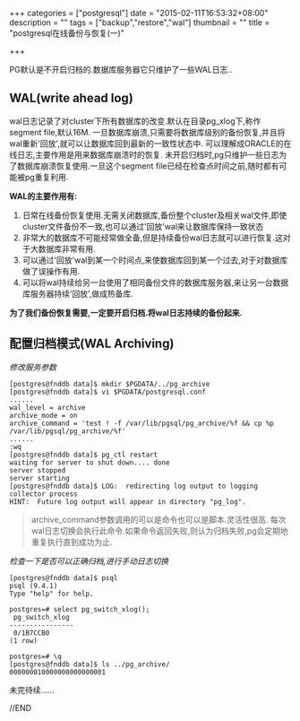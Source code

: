 +++
categories = ["postgresql"]
date = "2015-02-11T16:53:32+08:00"
description = ""
tags = ["backup","restore","wal"]
thumbnail = ""
title = "postgresql在线备份与恢复(一)"

+++

PG默认是不开启归档的.数据库服务器它只维护了一些WAL日志..

<!--more-->

## WAL(write ahead log)

wal日志记录了对cluster下所有数据库的改变.默认在目录pg_xlog下,称作segment file,默认16M.
一旦数据库崩溃,只需要将数据库级别的备份恢复,并且将wal重新'回放',就可以让数据库回到最新的一致性状态中.
可以理解成ORACLE的在线日志,主要作用是用来数据库崩溃时的恢复.
未开启归档时,pg只维护一些日志为了数据库崩溃恢复使用.一旦这个segment file已经在检查点时间之前,随时都有可能被pg重复利用.

**WAL的主要作用有:**

1. 日常在线备份恢复使用.无需关闭数据库,备份整个cluster及相关wal文件,即使cluster文件备份不一致,也可以通过'回放'wal来让数据库保持一致状态
2. 非常大的数据库不可能经常做全备,但是持续备份wal日志就可以进行恢复.这对于大数据库非常有用.
3. 可以通过'回放'wal到某一个时间点,来使数据库回到某一个过去,对于对数据库做了误操作有用.
4. 可以将wal持续给另一台使用了相同备份文件的数据库服务器,来让另一台数据库服务器持续'回放',做成热备库.

**为了我们备份恢复需要,一定要开启归档.将wal日志持续的备份起来.**

## 配置归档模式(WAL Archiving)

*修改服务参数*

```
[postgres@fnddb data]$ mkdir $PGDATA/../pg_archive
[postgres@fnddb data]$ vi $PGDATA/postgresql.conf
......
wal_level = archive
archive_mode = on
archive_command = 'test ! -f /var/lib/pgsql/pg_archive/%f && cp %p /var/lib/pgsql/pg_archive/%f'
......
:wq
[postgres@fnddb data]$ pg_ctl restart
waiting for server to shut down.... done
server stopped
server starting
[postgres@fnddb data]$ LOG:  redirecting log output to logging collector process
HINT:  Future log output will appear in directory "pg_log".
```

> archive_command参数调用的可以是命令也可以是脚本.灵活性很高.
> 每次wal日志切换会执行此命令.如果命令返回失败,则认为归档失败,pg会定期地重复执行直到成功为止.

*检查一下是否可以正确归档,进行手动日志切换*

```
[postgres@fnddb data]$ psql
psql (9.4.1)
Type "help" for help.

postgres=# select pg_switch_xlog();
 pg_switch_xlog
----------------
 0/1B7CCB0
(1 row)

postgres=# \q
[postgres@fnddb data]$ ls ../pg_archive/
000000010000000000000001
```

未完待续......

//END

